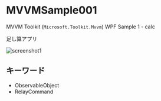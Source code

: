 # MVVMSample001
MVVM Toolkit (`Microsoft.Toolkit.Mvvm`) WPF Sample 1 - calc

足し算アプリ

![screenshot1](https://user-images.githubusercontent.com/81235941/115358971-2a16d480-a1f9-11eb-8f0f-86b7e208bee8.png)

## キーワード

* ObservableObject
* RelayCommand
